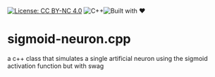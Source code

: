 [![License: CC BY-NC 4.0](https://img.shields.io/badge/License-BY--NC%204.0-lightgrey.svg)](https://creativecommons.org/licenses/by-nc/4.0/) ![C++](https://img.shields.io/badge/code-C%2B%2B-blue.svg)![Built with ❤️](https://img.shields.io/badge/built%20with-%E2%9D%A4-red)


# sigmoid-neuron.cpp
a c++ class that simulates a single artificial neuron using the sigmoid activation function but with swag
